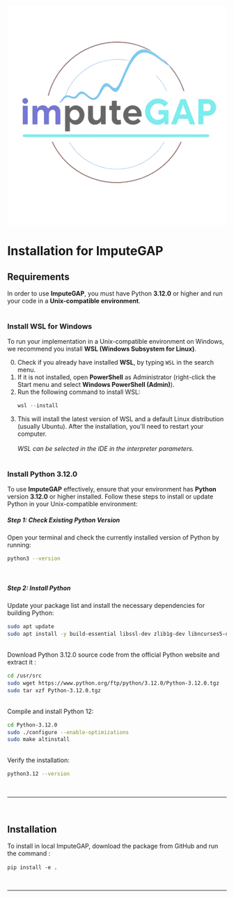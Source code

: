 ![My Logo](../../assets/logo_imputegab.png)

# Installation for ImputeGAP

## Requirements
In order to use **ImputeGAP**, you must have Python **3.12.0** or higher and run your code in a **Unix-compatible environment**.
<br><br>


### Install WSL for Windows
To run your implementation in a Unix-compatible environment on Windows, we recommend you install **WSL (Windows Subsystem for Linux)**.

0. Check if you already have installed **WSL**, by typing `WSL` in the search menu.
1. If it is not installed, open **PowerShell** as Administrator (right-click the Start menu and select **Windows PowerShell (Admin)**).
2. Run the following command to install WSL:
   ```powershell
   wsl --install
   
3. This will install the latest version of WSL and a default Linux distribution (usually Ubuntu). After the installation, you'll need to restart your computer.
<br><br>
*WSL can be selected in the IDE in the interpreter parameters.*
<br><br>

### Install Python 3.12.0

To use **ImputeGAP** effectively, ensure that your environment has **Python** version **3.12.0** or higher installed. Follow these steps to install or update Python in your Unix-compatible environment:

##### Step 1: Check Existing Python Version

Open your terminal and check the currently installed version of Python by running:

```bash
python3 --version
```
<br>

##### Step 2: Install Python
Update your package list and install the necessary dependencies for building Python:
```bash
sudo apt update
sudo apt install -y build-essential libssl-dev zlib1g-dev libncurses5-dev libncursesw5-dev libreadline-dev libsqlite3-dev libgdbm-dev libdb5.3-dev libbz2-dev libexpat1-dev liblzma-dev tk-dev
```
<br>
Download Python 3.12.0 source code from the official Python website and extract it :

```bash
cd /usr/src
sudo wget https://www.python.org/ftp/python/3.12.0/Python-3.12.0.tgz
sudo tar xzf Python-3.12.0.tgz
```
<br>
Compile and install Python 12:

```bash
cd Python-3.12.0
sudo ./configure --enable-optimizations
sudo make altinstall
```
<br>
Verify the installation:

```bash
python3.12 --version
```




<br /><hr /><br />




## Installation
To install in local ImputeGAP, download the package from GitHub and run the command : 

```pip install -e .``` 



<br /><hr /><br />